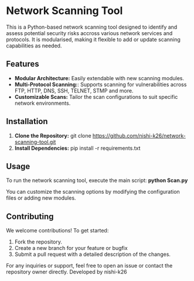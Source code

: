 # Network Scanning Tool

This is a Python-based network scanning tool designed to identify and assess potential security risks accross various network services and protocols. It is modularised, making it flexible to add or update scanning capabilities as needed.

## Features

- **Modular Architecture:** Easily extendable with new scanning modules.
- **Multi-Protocol Scanning:**: Supports scanning for vulnerabilities across FTP, HTTP, DNS, SSH, TELNET, STMP and more.
- **Customizable Scans:** Tailor the scan configurations to suit specific network environments.

## Installation
1. **Clone the Repository:**
   git clone https://github.com/nishi-k26/network-scanning-tool.git
2. **Install Dependencies:**
   pip install -r requirements.txt

## Usage
To run the network scanning tool, execute the main script:
**python Scan.py**

You can customize the scanning options by modifying the configuration files or adding new modules.

## Contributing
We welcome contributions! To get started:

1. Fork the repository.
2. Create a new branch for your feature or bugfix
3. Submit a pull request with a detailed description of the changes.


For any inquiries or support, feel free to open an issue or contact the repository owner directly.
Developed by nishi-k26
